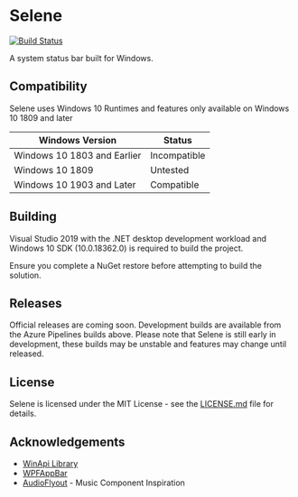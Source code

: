 # Selene

[![Build Status](https://dev.azure.com/JamesDearlove/Selene/_apis/build/status/Selene%20Master%20Build?branchName=master)](https://dev.azure.com/JamesDearlove/Selene/_build/latest?definitionId=3&branchName=master)

A system status bar built for Windows.

## Compatibility

Selene uses Windows 10 Runtimes and features only available on Windows 10 1809 and later

|       Windows Version       |    Status    |
| --------------------------- | ------------ |
| Windows 10 1803 and Earlier | Incompatible |
|       Windows 10 1809       |   Untested   |
|  Windows 10 1903 and Later  |  Compatible  |

## Building
Visual Studio 2019 with the .NET desktop development workload and Windows 10 SDK (10.0.18362.0) is required to build the project.

Ensure you complete a NuGet restore before attempting to build the solution.

## Releases

Official releases are coming soon. Development builds are available from the Azure Pipelines builds above. Please note that Selene is still early in development, these builds may be unstable and features may change until released.

## License

Selene is licensed under the MIT License - see the [LICENSE.md](LICENSE.md) file for details.

## Acknowledgements

* [WinApi Library](https://github.com/prasannavl/WinApi)
* [WPFAppBar](https://github.com/PhilipRieck/WpfAppBar)
* [AudioFlyout](https://github.com/ADeltaX/AudioFlyout) - Music Component Inspiration
